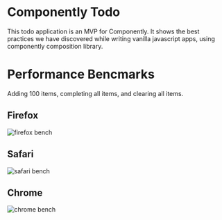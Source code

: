 # Componently Todo

This todo application is an MVP for Componently. It shows the best practices we have
discovered while writing vanilla javascript apps, using componently composition library.


# Performance Bencmarks

Adding 100 items, completing all items, and clearing all items. 

## Firefox
![firefox bench](/path/to/img.jpg)

## Safari
![safari bench](/path/to/img.jpg)

## Chrome
![chrome bench](/path/to/img.jpg)